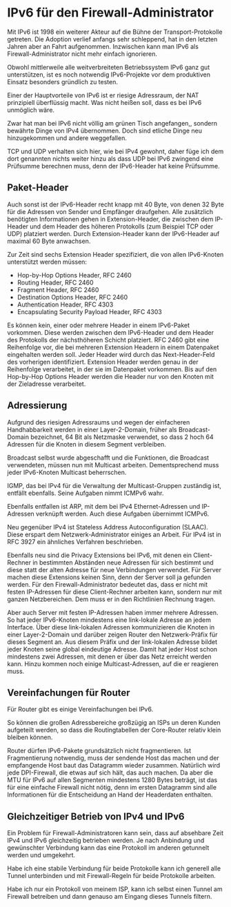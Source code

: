 
IPv6 für den Firewall-Administrator
===================================

Mit IPv6 ist 1998 ein weiterer Akteur auf die Bühne der Transport-Protokolle
getreten.
Die Adoption verlief anfangs sehr schleppend, hat in den letzten Jahren aber
an Fahrt aufgenommen.
Inzwischen kann man IPv6 als Firewall-Administrator nicht mehr einfach ignorieren.

Obwohl mittlerweile alle weitverbreiteten Betriebssystem IPv6 ganz gut
unterstützen, ist es noch notwendig IPv6-Projekte vor dem produktiven
Einsatz besonders gründlich zu testen.

Einer der Hauptvorteile von IPv6 ist er riesige Adressraum, der NAT
prinzipiell überflüssig macht.
Was nicht heißen soll, dass es bei IPv6 unmöglich wäre.

Zwar hat man bei IPv6 nicht völlig am grünen Tisch angefangen,, sondern
bewährte Dinge von IPv4 übernommen.
Doch sind etliche Dinge neu hinzugekommen und andere weggefallen.

TCP und UDP verhalten sich hier, wie bei IPv4 gewohnt, daher füge ich dem
dort genannten nichts weiter hinzu als dass UDP bei IPv6 zwingend eine
Prüfsumme berechnen muss, denn der IPv6-Header hat keine Prüfsumme.

Paket-Header
------------

Auch sonst ist der IPv6-Header recht knapp mit 40 Byte, von denen 32 Byte
für die Adressen von Sender und Empfänger draufgehen.
Alle zusätzlich benötigten Informationen gehen in Extension-Header, die
zwischen dem IP-Header und dem Header des höheren Protokolls (zum Beispiel
TCP oder UDP) platziert werden.
Durch Extension-Header kann der IPv6-Header auf maximal 60 Byte anwachsen.

Zur Zeit sind sechs Extension Header spezifiziert, die von allen IPv6-Knoten
unterstützt werden müssen:

*   Hop-by-Hop Options Header, RFC 2460
*   Routing Header, RFC 2460
*   Fragment Header, RFC 2460
*   Destination Options Header, RFC 2460
*   Authentication Header, RFC 4303
*   Encapsulating Security Payload Header, RFC 4303

Es können kein, einer oder mehrere Header in einem IPv6-Paket vorkommen.
Diese werden zwischen dem IPv6-Header und dem Header des Protokolls der
nächsthöheren Schicht platziert.
RFC 2460 gibt eine Reihenfolge vor, die bei mehreren Extension Headern in
einem Datenpaket eingehalten werden soll.
Jeder Header wird durch das Next-Header-Feld des vorherigen identifiziert.
Extension Header werden genau in der Reihenfolge verarbeitet, in der sie im
Datenpaket vorkommen.
Bis auf den Hop-by-Hop Options Header werden die Header nur von den Knoten
mit der Zieladresse verarbeitet.

Adressierung
------------

Aufgrund des riesigen Adressraums und wegen der einfacheren Handhabbarkeit
werden in einer Layer-2-Domain, früher als Broadcast-Domain bezeichnet, 64
Bit als Netzmaske verwendet, so dass 2 hoch 64 Adressen für die Knoten in
diesem Segment verbleiben.

Broadcast selbst wurde abgeschafft und die Funktionen, die Broadcast
verwendeten, müssen nun mit Multicast arbeiten.
Dementsprechend muss jeder IPv6-Knoten Multicast beherrschen.

IGMP, das bei IPv4 für die Verwaltung der Multicast-Gruppen zuständig ist,
entfällt ebenfalls.
Seine Aufgaben nimmt ICMPv6 wahr.

Ebenfalls entfallen ist ARP, mit dem bei IPv4 Ethernet-Adressen und
IP-Adressen verknüpft werden.
Auch diese Aufgaben übernimmt ICMPv6.

Neu gegenüber IPv4 ist Stateless Address Autoconfiguration (SLAAC).
Diese erspart dem Netzwerk-Administrator einiges an Arbeit.
Für IPv4 ist in RFC 3927 ein ähnliches Verfahren beschrieben.

Ebenfalls neu sind die Privacy Extensions bei IPv6, mit denen ein
Client-Rechner in bestimmten Abständen neue Adressen für sich bestimmt und
diese statt der alten Adresse für neue Verbindungen verwendet.
Für Server machen diese Extensions keinen Sinn, denn der Server soll ja
gefunden werden.
Für den Firewall-Administrator bedeutet das, dass er nicht mit festen IP-Adressen
für diese Client-Rechner arbeiten kann, sondern nur mit ganzen
Netzbereichen.
Dem muss er in den Richtlinien Rechnung tragen.

Aber auch Server mit festen IP-Adressen haben immer mehrere Adressen.
So hat jeder IPv6-Knoten mindestens eine link-lokale Adresse an jedem
Interface.
Über diese link-lokalen Adressen kommunizieren die Knoten in einer
Layer-2-Domain und darüber zeigen Router den Netzwerk-Präfix für dieses
Segment an.
Aus diesem Präfix und der link-lokalen Adresse bildet jeder Knoten seine
global eindeutige Adresse.
Damit hat jeder Host schon mindestens zwei Adressen, mit denen er über das
Netz erreicht werden kann.
Hinzu kommen noch einige Multicast-Adressen, auf die er reagieren muss.

Vereinfachungen für Router
--------------------------

Für Router gibt es einige Vereinfachungen bei IPv6.

So können die großen Adressbereiche großzügig an ISPs un deren Kunden
aufgeteilt werden, so dass die Routingtabellen der Core-Router relativ klein
bleiben können.

Router dürfen IPv6-Pakete grundsätzlich nicht fragmentieren.
Ist Fragmentierung notwendig, muss der sendende Host das machen und der
empfangende Host baut das Datagramm wieder zusammen.
Natürlich wird jede DPI-Firewall, die etwas auf sich hält, das auch machen.
Da aber die MTU für IPv6 auf allen Segmenten mindestens 1280 Bytes beträgt,
ist das für eine einfache Firewall nicht nötig, denn im ersten Datagramm
sind alle Informationen für die Entscheidung an Hand der Headerdaten
enthalten.

Gleichzeitiger Betrieb von IPv4 und IPv6
----------------------------------------

Ein Problem für Firewall-Administratoren kann sein, dass auf absehbare Zeit
IPv4 und IPv6 gleichzeitig betrieben werden.
Je nach Anbindung und gewünschter Verbindung kann das eine Protokoll im
anderen getunnelt werden und umgekehrt.

Habe ich eine stabile Verbindung für beide Protokolle kann ich generell alle
Tunnel unterbinden und mit Firewall-Regeln für beide Protokolle arbeiten.

Habe ich nur ein Protokoll von meinem ISP, kann ich selbst einen Tunnel am
Firewall betreiben und dann genauso am Eingang dieses Tunnels filtern.
